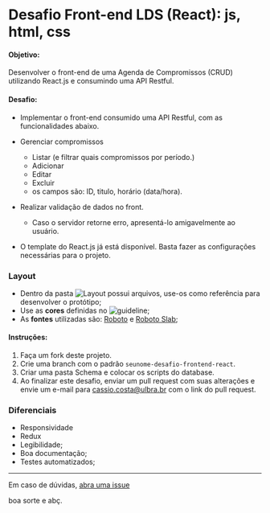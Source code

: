 # Desafio Front-end LDS (React): js, html, css

#### Objetivo:

Desenvolver o front-end de uma  Agenda de Compromissos (CRUD) utilizando React.js e consumindo uma API Restful.

#### Desafio:
- Implementar o front-end consumido uma API Restful, com as funcionalidades abaixo.
  
- Gerenciar compromissos
  - Listar (e filtrar quais compromissos por período.)
  - Adicionar
  - Editar
  - Excluir
  - os campos são: ID, titulo, horário (data/hora).
  
- Realizar validação de dados no front.
  - Caso o servidor retorne erro, apresentá-lo amigavelmente ao usuário.

- O template do React.js já está disponível. Basta fazer as configurações necessárias para o projeto.

### Layout

- Dentro da pasta ![Layout](https://www.figma.com/proto/PS8Mw3IZtCbpp0r9FsuEEQYE/Untitled?node-id=1%3A2&scaling=scale-down) possui arquivos, use-os como referência para desenvolver o protótipo;
- Use as **cores** definidas no ![guideline](https://drive.google.com/file/d/1t-0eUmADoKh4KCws9VfXnM7UQSY53cYC/preview);
- As **fontes** utilizadas são: [Roboto](https://www.google.com/fonts/specimen/Roboto) e [Roboto Slab](https://www.google.com/fonts/specimen/Roboto+Slab);

#### Instruções:

1. Faça um fork deste projeto.
2. Crie uma branch com o padrão `seunome-desafio-frontend-react`.
3. Criar uma pasta Schema e colocar os scripts do database.
4. Ao finalizar este desafio, enviar um pull request com suas alterações e envie um e-mail para cassio.costa@ulbra.br com o link do pull request.


### Diferenciais

- Responsividade
- Redux
- Legibilidade;
- Boa documentação;
- Testes automatizados;

---

Em caso de dúvidas, [abra uma issue](https://github.com/lds-ulbra-torres/desafio-codeigniter/issues)

boa sorte e abç.
